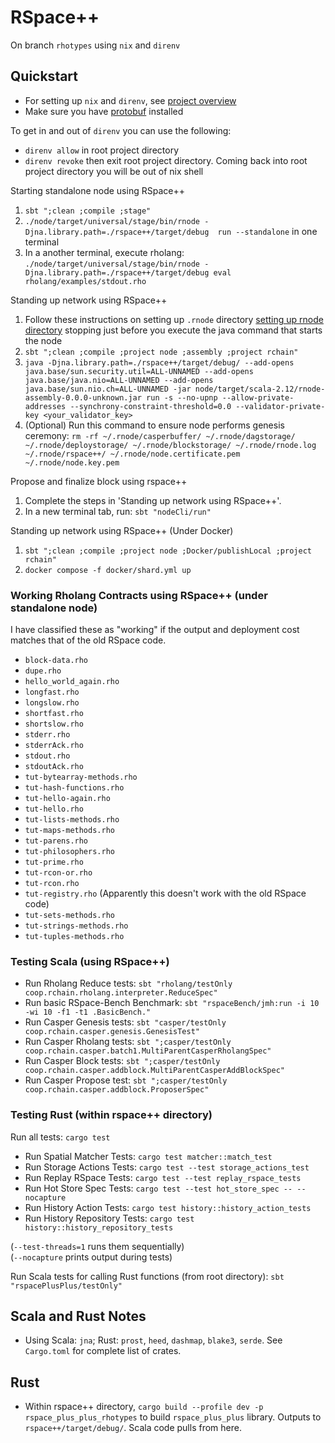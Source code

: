 # RSpace++

On branch `rhotypes` using `nix` and `direnv`

## Quickstart

- For setting up `nix` and `direnv`, see [project overview](../docs/paul_brain_dump.md)
- Make sure you have [protobuf](https://grpc.io/docs/protoc-installation/) installed

To get in and out of `direnv` you can use the following:
- `direnv allow` in root project directory
- `direnv revoke` then exit root project directory. Coming back into root project directory you will be out of nix shell

Starting standalone node using RSpace++
1. `sbt ";clean ;compile ;stage"`
2. `./node/target/universal/stage/bin/rnode -Djna.library.path=./rspace++/target/debug  run --standalone` in one terminal
3. In a another terminal, execute rholang: `./node/target/universal/stage/bin/rnode -Djna.library.path=./rspace++/target/debug eval rholang/examples/stdout.rho`

Standing up network using RSpace++
1. Follow these instructions on setting up `.rnode` directory [setting up rnode directory](../docs/paul_brain_dump.md#an-example-tying-the-above-together-hopefully) stopping just before you execute the java command that starts the node
2. `sbt ";clean ;compile ;project node ;assembly ;project rchain"`
3. `java -Djna.library.path=./rspace++/target/debug/ --add-opens java.base/sun.security.util=ALL-UNNAMED --add-opens java.base/java.nio=ALL-UNNAMED --add-opens java.base/sun.nio.ch=ALL-UNNAMED -jar node/target/scala-2.12/rnode-assembly-0.0.0-unknown.jar run -s --no-upnp --allow-private-addresses --synchrony-constraint-threshold=0.0 --validator-private-key <your_validator_key>`
4. (Optional) Run this command to ensure node performs genesis ceremony: `rm -rf ~/.rnode/casperbuffer/ ~/.rnode/dagstorage/ ~/.rnode/deploystorage/ ~/.rnode/blockstorage/ ~/.rnode/rnode.log ~/.rnode/rspace++/ ~/.rnode/node.certificate.pem ~/.rnode/node.key.pem`

Propose and finalize block using rspace++
1. Complete the steps in 'Standing up network using RSpace++'.
2. In a new terminal tab, run: `sbt "nodeCli/run"`

Standing up network using RSpace++ (Under Docker)
1. `sbt ";clean ;compile ;project node ;Docker/publishLocal ;project rchain"`
2. `docker compose -f docker/shard.yml up`

### Working Rholang Contracts using RSpace++ (under standalone node)

I have classified these as "working" if the output and deployment cost matches that of the old RSpace code.

- `block-data.rho`
- `dupe.rho`
- `hello_world_again.rho`
- `longfast.rho`
- `longslow.rho`
- `shortfast.rho`
- `shortslow.rho`
- `stderr.rho`
- `stderrAck.rho`
- `stdout.rho`
- `stdoutAck.rho`
- `tut-bytearray-methods.rho`
- `tut-hash-functions.rho`
- `tut-hello-again.rho`
- `tut-hello.rho`
- `tut-lists-methods.rho`
- `tut-maps-methods.rho`
- `tut-parens.rho`
- `tut-philosophers.rho`
- `tut-prime.rho`
- `tut-rcon-or.rho`
- `tut-rcon.rho`
- `tut-registry.rho` (Apparently this doesn't work with the old RSpace code)
- `tut-sets-methods.rho`
- `tut-strings-methods.rho`
- `tut-tuples-methods.rho`

### Testing Scala (using RSpace++)

- Run Rholang Reduce tests: `sbt "rholang/testOnly coop.rchain.rholang.interpreter.ReduceSpec"`
- Run basic RSpace-Bench Benchmark: `sbt "rspaceBench/jmh:run -i 10 -wi 10 -f1 -t1 .BasicBench."`
- Run Casper Genesis tests: `sbt "casper/testOnly coop.rchain.casper.genesis.GenesisTest"`
- Run Casper Rholang tests: `sbt ";casper/testOnly coop.rchain.casper.batch1.MultiParentCasperRholangSpec"`
- Run Casper Block tests: `sbt ";casper/testOnly coop.rchain.casper.addblock.MultiParentCasperAddBlockSpec"`
- Run Casper Propose test: `sbt ";casper/testOnly coop.rchain.casper.addblock.ProposerSpec"`

### Testing Rust (within rspace++ directory)

Run all tests: `cargo test`

- Run Spatial Matcher Tests: `cargo test matcher::match_test`
- Run Storage Actions Tests: `cargo test --test storage_actions_test`
- Run Replay RSpace Tests: `cargo test --test replay_rspace_tests`
- Run Hot Store Spec Tests: `cargo test --test hot_store_spec -- --nocapture`
- Run History Action Tests: `cargo test history::history_action_tests`
- Run History Repository Tests: `cargo test history::history_repository_tests`

(`--test-threads=1` runs them sequentially)<br>
(`--nocapture` prints output during tests)

Run Scala tests for calling Rust functions (from root directory): `sbt "rspacePlusPlus/testOnly"`

## Scala and Rust Notes

- Using Scala: `jna`; Rust: `prost`, `heed`, `dashmap`, `blake3`, `serde`. See `Cargo.toml` for complete list of crates.

## Rust

- Within rspace++ directory, `cargo build --profile dev -p rspace_plus_plus_rhotypes` to build `rspace_plus_plus` library. Outputs to `rspace++/target/debug/`. Scala code pulls from here.

